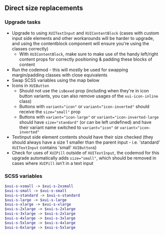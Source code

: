 ## Direct size replacements

### Upgrade tasks

- Upgrade to using `XUITextInput` and `XUIContentBlock` (cases with custom input side elements and other workarounds will be harder to upgrade, and using the contentblock component will ensure you're using the classes correctly)
	- With `XUIContentBlock`, make sure to make use of the handy left/right content props for correctly positioning & padding these blocks of content
- Run the codemod - this will mostly be used for swapping margin/padding classes with close equivalents
- Swap SCSS variables using the map below
- Icons in `XUIButton`
	- Should not use the `isBoxed` prop (including when they're in icon button variants, you can also remove usages of the `xui-icon-inline` class)
	- Buttons with `variant="icon"` or `variant="icon-inverted"` should receive the `size="small"` prop
	- Buttons with `variant="icon-large"` or `variant="icon-inverted-large` should have `size="standard"` (or can be left undefined) and have their variant name switched to `variant="icon"` or `variant="icon-inverted"`
- Textinput side element contents should have their size checked (they should always have a size 1 smaller than the parent input - i.e. 'standard' `XUITextInput` contains 'small' `XUIButton`s)
- Check for uses of `XUIPill` outside of `XUITextInput`, the codemod for this upgrade automatically adds `size="small"`, which should be removed in cases where `XUIPill` isn't in a text input

### SCSS variables

```scss
$xui-s-xsmall -> $xui-s-2xsmall
$xui-s-small -> $xui-s-small
$xui-s-standard -> $xui-s-standard
$xui-s-large -> $xui-s-large
$xui-s-xlarge -> $xui-s-xlarge
$xui-s-2xlarge -> $xui-s-2xlarge
$xui-s-3xlarge -> $xui-s-2xlarge
$xui-s-4xlarge -> $xui-s-3xlarge
$xui-s-5xlarge -> $xui-s-4xlarge
$xui-s-6xlarge -> $xui-s-5xlarge
```
